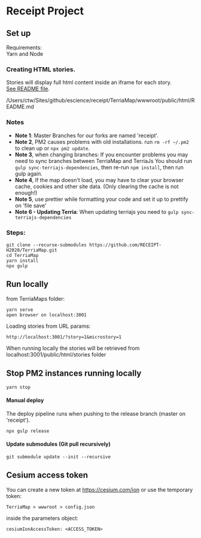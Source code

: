 # Receipt Project

## Set up

Requirements:  
Yarn and Node

### Creating HTML stories.

Stories will display full html content inside an iframe for each story.  
[See README file](/wwwroot/public/html).

/Users/ctw/Sites/github/escience/receipt/TerriaMap/wwwroot/public/html/README.md

### Notes

*   **Note 1**: Master Branches for our forks are named 'receipt'.
*   **Note 2**, PM2 causes problems with old installations. run `rm -rf ~/.pm2` to clean up or `npx pm2 update`.
*   **Note 3**, when changing branches: If you encounter problems you may need to sync branches between TerriaMap and TerriaJs You should run `gulp sync-terriajs-dependencies`, then re-run `npm install`, then run gulp again.
*   **Note 4**, If the map doesn't load, you may have to clear your browser cache, cookies and other site data. (Only clearing the cache is not enough!)
*   **Note 5**, use prettier while formatting your code and set it up to prettify on 'file save'
*   **Note 6 - Updating Terria**: When updating terriajs you need to `gulp sync-terriajs-dependencies`

### Steps:

```
git clone --recurse-submodules https://github.com/RECEIPT-H2020/TerriaMap.git
cd TerriaMap
yarn install
npx gulp
```

## Run locally

from TerriaMaps folder:

```
yarn serve
open browser on localhost:3001
```

Loading stories from URL params:

```
http://localhost:3001/?story=1&microstory=1
```

When running locally the stories will be retrieved from localhost:3001/public/html/stories folder

## Stop PM2 instances running locally

```
yarn stop
```

#### Manual deploy

The deploy pipeline runs when pushing to the release branch (master on 'receipt').

```
npx gulp release
```

#### Update submodules (Git pull recursively)

```
git submodule update --init --recursive
```

## Cesium access token

You can create a new token at https://cesium.com/ion or use the temporary token:

`TerriaMap > wwwroot > config.json`

inside the parameters object:

`cesiumIonAccessToken: <ACCESS_TOKEN>`
